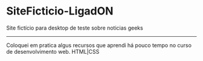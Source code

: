 # SiteFicticio-LigadON
Site fictício para desktop de teste sobre noticias geeks <br>
<hr>
Coloquei em pratica algus recursos que aprendi há pouco tempo no curso de desenvolvimento web.
HTML|CSS
